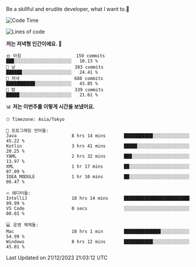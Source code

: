 Be a skillful and erudite developer, what I want to.👶

<!--START_SECTION:waka-->
![Code Time](http://img.shields.io/badge/Code%20Time-369%20hrs%2055%20mins-blue)

![Lines of code](https://img.shields.io/badge/%EC%A0%80%EB%8A%94%20%EC%97%AC%ED%83%9C%EA%B9%8C%EC%A7%80%20-747.8%20thousand%20%EC%A4%84%EC%9D%98%20%EC%BD%94%EB%93%9C%EB%A5%BC%20%EC%9E%91%EC%84%B1%ED%96%88%EC%96%B4%EC%9A%94.-blue)

**저는 저녁형 인간이에요. 🦉** 

```text
🌞 아침                     159 commits         ███░░░░░░░░░░░░░░░░░░░░░░   10.13 % 
🌆 낮　                     383 commits         ██████░░░░░░░░░░░░░░░░░░░   24.41 % 
🌃 저녁                     688 commits         ███████████░░░░░░░░░░░░░░   43.85 % 
🌙 밤　                     339 commits         █████░░░░░░░░░░░░░░░░░░░░   21.61 % 
```


📊 **저는 이번주를 이렇게 시간을 보냈어요.** 

```text
🕑︎ Timezone: Asia/Tokyo

💬 프로그래밍 언어들: 
Java                     8 hrs 14 mins       ███████████░░░░░░░░░░░░░░   45.22 % 
Kotlin                   3 hrs 41 mins       █████░░░░░░░░░░░░░░░░░░░░   20.25 % 
YAML                     2 hrs 32 mins       ███░░░░░░░░░░░░░░░░░░░░░░   13.97 % 
XML                      1 hr 17 mins        ██░░░░░░░░░░░░░░░░░░░░░░░   07.09 % 
IDEA_MODULE              1 hr 10 mins        ██░░░░░░░░░░░░░░░░░░░░░░░   06.47 % 

🔥 에디터들: 
IntelliJ                 18 hrs 14 mins      █████████████████████████   99.99 % 
VS Code                  0 secs              ░░░░░░░░░░░░░░░░░░░░░░░░░   00.01 % 

💻 운영 체제들: 
Mac                      10 hrs 1 min        ██████████████░░░░░░░░░░░   54.99 % 
Windows                  8 hrs 12 mins       ███████████░░░░░░░░░░░░░░   45.01 % 
```


 Last Updated on 21/12/2023 21:03:12 UTC
<!--END_SECTION:waka-->
